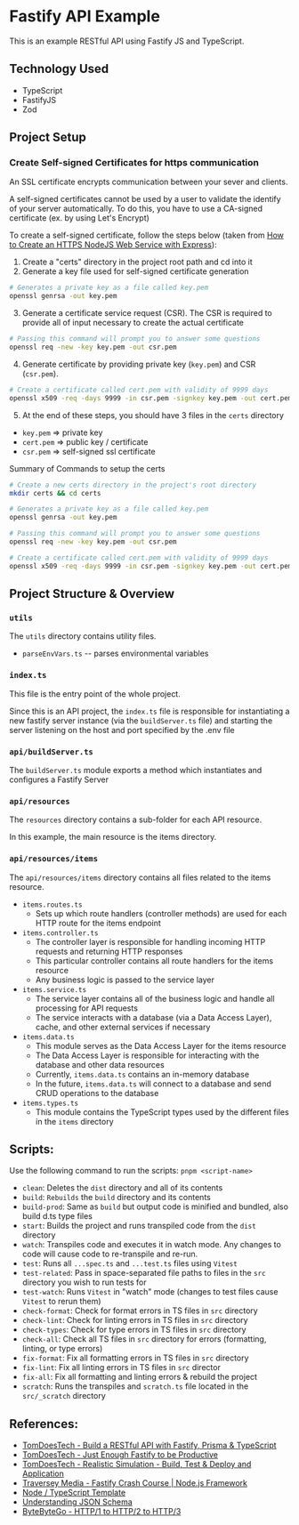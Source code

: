 # Fastify API Example

This is an example RESTful API using Fastify JS and TypeScript.

## Technology Used

- TypeScript
- FastifyJS
- Zod

## Project Setup

### Create Self-signed Certificates for https communication

An SSL certificate encrypts communication between your sever and clients.

A self-signed certificates cannot be used by a user to validate the identify of your server automatically. To do this, you have to use a CA-signed certificate (ex. by using Let's Encrypt)

To create a self-signed certificate, follow the steps below (taken from [How to Create an HTTPS NodeJS Web Service with Express](https://adamtheautomator.com/https-nodejs/#Creating_an_SSL_Certificate)):

1. Create a "certs" directory in the project root path and cd into it
2. Generate a key file used for self-signed certificate generation

```bash
# Generates a private key as a file called key.pem
openssl genrsa -out key.pem
```

3. Generate a certificate service request (CSR). The CSR is required to provide all of input necessary to create the actual certificate

```bash
# Passing this command will prompt you to answer some questions
openssl req -new -key key.pem -out csr.pem
```

4. Generate certificate by providing private key (`key.pem`) and CSR (`csr.pem`).

```bash
# Create a certificate called cert.pem with validity of 9999 days
openssl x509 -req -days 9999 -in csr.pem -signkey key.pem -out cert.pem
```

5. At the end of these steps, you should have 3 files in the `certs` directory

- `key.pem` => private key
- `cert.pem` => public key / certificate
- `csr.pem` => self-signed ssl certificate

Summary of Commands to setup the certs

```bash
# Create a new certs directory in the project's root directory
mkdir certs && cd certs

# Generates a private key as a file called key.pem
openssl genrsa -out key.pem

# Passing this command will prompt you to answer some questions
openssl req -new -key key.pem -out csr.pem

# Create a certificate called cert.pem with validity of 9999 days
openssl x509 -req -days 9999 -in csr.pem -signkey key.pem -out cert.pem
```

## Project Structure & Overview

### `utils`

The `utils` directory contains utility files.

- `parseEnvVars.ts` -- parses environmental variables

### `index.ts`

This file is the entry point of the whole project.

Since this is an API project, the `index.ts` file is responsible for instantiating a new fastify server instance (via the `buildServer.ts` file) and starting the server listening on the host and port specified by the .env file

### `api/buildServer.ts`

The `buildServer.ts` module exports a method which instantiates and configures a Fastify Server

### `api/resources`

The `resources` directory contains a sub-folder for each API resource.

In this example, the main resource is the items directory.

### `api/resources/items`

The `api/resources/items` directory contains all files related to the items resource.

- `items.routes.ts`
  - Sets up which route handlers (controller methods) are used for each HTTP route for the items endpoint
- `items.controller.ts`
  - The controller layer is responsible for handling incoming HTTP requests and returning HTTP responses
  - This particular controller contains all route handlers for the items resource
  - Any business logic is passed to the service layer
- `items.service.ts`
  - The service layer contains all of the business logic and handle all processing for API requests
  - The service interacts with a database (via a Data Access Layer), cache, and other external services if necessary
- `items.data.ts`
  - This module serves as the Data Access Layer for the items resource
  - The Data Access Layer is responsible for interacting with the database and other data resources
  - Currently, `items.data.ts` contains an in-memory database
  - In the future, `items.data.ts` will connect to a database and send CRUD operations to the database
- `items.types.ts`
  - This module contains the TypeScript types used by the different files in the `items` directory

## Scripts:

Use the following command to run the scripts:
`pnpm <script-name>`

- `clean`: Deletes the `dist` directory and all of its contents
- `build`: `Rebuilds` the `build` directory and its contents
- `build-prod`: Same as `build` but output code is minified and bundled, also build d.ts type files
- `start`: Builds the project and runs transpiled code from the `dist` directory
- `watch`: Transpiles code and executes it in watch mode. Any changes to code will cause code to re-transpile and re-run.
- `test`: Runs all `...spec.ts` and `...test.ts` files using `Vitest`
- `test-related`: Pass in space-separated file paths to files in the `src` directory you wish to run tests for
- `test-watch`: Runs `Vitest` in "watch" mode (changes to test files cause `Vitest` to rerun them)
- `check-format`: Check for format errors in TS files in `src` directory
- `check-lint`: Check for linting errors in TS files in `src` directory
- `check-types`: Check for type errors in TS files in `src` directory
- `check-all`: Check all TS files in `src` directory for errors (formatting, linting, or type errors)
- `fix-format`: Fix all formatting errors in TS files in `src` directory
- `fix-lint`: Fix all linting errors in TS files in `src` director
- `fix-all`: Fix all formatting and linting errors & rebuild the project
- `scratch`: Runs the transpiles and `scratch.ts` file located in the `src/_scratch` directory

## References:

- [TomDoesTech - Build a RESTful API with Fastify, Prisma & TypeScript](https://www.youtube.com/watch?v=LMoMHP44-xM)
- [TomDoesTech - Just Enough Fastify to be Productive](https://www.youtube.com/watch?v=ZHLB4StAqPM)
- [TomDoesTech - Realistic Simulation - Build, Test & Deploy and Application](https://www.youtube.com/watch?v=8u3zQkLz9gQ)
- [Traversey Media - Fastify Crash Course | Node.js Framework](https://www.youtube.com/watch?v=Lk-uVEVGxOA)
- [Node / TypeScript Template](https://github.com/pszponder/template_node-ts)
- [Understanding JSON Schema](https://json-schema.org/understanding-json-schema/index.html)
- [ByteByteGo - HTTP/1 to HTTP/2 to HTTP/3](https://www.youtube.com/watch?v=a-sBfyiXysI)
